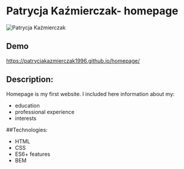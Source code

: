 # Patrycja Kaźmierczak- homepage

![Patrycja Kaźmierczak](https://i.postimg.cc/rw1BWQTK/Patrycja-Ka-mierczak.jpg)


## Demo

https://patrycjakazmierczak1996.github.io/homepage/

## Description:

Homepage is my first website. I included here information about my:

- education
- professional experience
- interests

##Technologies: 

- HTML
- CSS
- ES6+ features
- BEM
